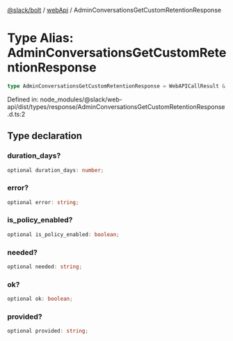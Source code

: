 [@slack/bolt](../../../../index.md) / [webApi](../index.md) / AdminConversationsGetCustomRetentionResponse

# Type Alias: AdminConversationsGetCustomRetentionResponse

```ts
type AdminConversationsGetCustomRetentionResponse = WebAPICallResult & object;
```

Defined in: node\_modules/@slack/web-api/dist/types/response/AdminConversationsGetCustomRetentionResponse.d.ts:2

## Type declaration

### duration\_days?

```ts
optional duration_days: number;
```

### error?

```ts
optional error: string;
```

### is\_policy\_enabled?

```ts
optional is_policy_enabled: boolean;
```

### needed?

```ts
optional needed: string;
```

### ok?

```ts
optional ok: boolean;
```

### provided?

```ts
optional provided: string;
```
